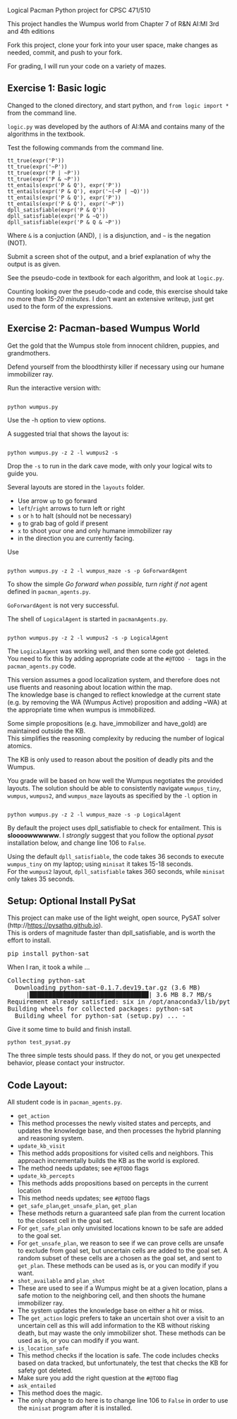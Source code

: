 Logical Pacman Python project for CPSC 471/510

This project handles the Wumpus world from
Chapter 7 of R&N AI:MI 3rd and 4th editions

Fork this project, clone your fork into your user space, make changes as needed, commit, and push to your fork.

For grading, I will run your code on a variety of mazes.

Exercise 1: Basic logic
----------

Changed to the cloned directory, and start python, and `from logic import *` from the command line.

`logic.py` was developed by the authors of AI:MA and contains many of the algorithms in the textbook.

 Test the following commands from the command line.  
```
tt_true(expr('P'))
tt_true(expr('~P'))
tt_true(expr('P | ~P'))
tt_true(expr('P & ~P'))
tt_entails(expr('P & Q'), expr('P'))
tt_entails(expr('P & Q'), expr('~(~P | ~Q)'))
tt_entails(expr('P & Q'), expr('P'))
tt_entails(expr('P & Q'), expr('~P'))
dpll_satisfiable(expr('P & Q'))
dpll_satisfiable(expr('P & ~Q'))
dpll_satisfiable(expr('P & Q & ~P'))
```
Where `&` is a conjuction (AND), `|` is a disjunction, and `~` is the negation (NOT).

Submit a screen shot of the output, and a brief explanation of why the output is as given.  

See the pseudo-code in textbook for each algorithm, and look at `logic.py`.

Counting looking over the pseudo-code and code, this exercise should take no more than *15-20 minutes*.  I don't want an extensive writeup, just get used to the form of the expressions.

Exercise 2: Pacman-based Wumpus World
----------

Get the gold that the Wumpus stole from innocent children, puppies, and grandmothers.  

Defend yourself from the bloodthirsty killer if necessary
using our humane immobilizer ray.

Run the interactive version with:
<pre><code>
python wumpus.py
</code></pre>
Use the -h option to view options.

A suggested trial that shows the layout is:
<pre><code>
python wumpus.py -z 2 -l wumpus2 -s
</code></pre>
Drop the `-s` to run in the dark cave mode, with only your logical wits to guide you.

Several layouts are stored in the `layouts` folder.

 * Use arrow `up` to go forward
 * `left`/`right` arrows to turn left or right
 * `s` or `h` to halt (should not be necessary)
 * `g` to grab bag of gold if present
 * `x` to shoot your one and only humane immobilizer ray
  * in the direction you are currently facing.

Use
<pre><code>
python wumpus.py -z 2 -l wumpus_maze -s -p GoForwardAgent
</code></pre>
To show the simple *Go forward when possible, turn right if not* agent defined in `pacman_agents.py`.   

`GoForwardAgent` is not very successful.

The shell of `LogicalAgent` is started in `pacmanAgents.py`.
<pre><code>
python wumpus.py -z 2 -l wumpus2 -s -p LogicalAgent
</code></pre>

The `LogicalAgent` was working well, and then some code got deleted.  
You need to fix this by adding appropriate code at the `#@TODO - ` tags in the `pacman_agents.py` code.

This version assumes a good localization system, and therefore does not use fluents and reasoning about location within the map.   
The knowledge base is changed to reflect knowledge at the current state (e.g. by removing the WA (Wumpus Active) proposition and adding ~WA) at the appropriate time when wumpus is immobilized.  

Some simple propositions (e.g. have_immobilizer and have_gold) are maintained outside the KB.  
This simplifies the reasoning complexity by reducing the number of logical atomics.

The KB is only used to reason about the position of deadly pits and the Wumpus.

You grade will be based on how well the Wumpus negotiates the provided layouts.  The solution should be able to consistently navigate `wumpus_tiny`, `wumpus`, `wumpus2`, and `wumpus_maze` layouts as specified by the `-l` option in
<pre><code>
python wumpus.py -z 2 -l wumpus_maze -s -p LogicalAgent
</code></pre>

By default the project uses dpll_satisfiable to check for entailment.
This is **sloooowwwwww**.  I *strongly* suggest that you follow the optional *pysat* installation
below, and change line 106 to `False`.  

Using the default `dpll_satisfiable`,
the code takes 36 seconds to execute `wumpus_tiny` on my laptop;
using `minisat` it takes 15-18 seconds.  
For the `wumpus2` layout, `dpll_satisfiable` takes 360 seconds,
 while `minisat` only takes 35 seconds.

Setup: Optional Install PySat
-----------------------------------------------------------
This project can make use of the light weight, open source, PySAT solver (http://https://pysathq.github.io).  
This is orders of magnitude faster than dpll_satisfiable, and is worth the effort to install.

<pre>
pip install python-sat
</pre>

When I ran, it took a while ...
<pre>
Collecting python-sat
  Downloading python-sat-0.1.7.dev19.tar.gz (3.6 MB)
     |████████████████████████████████| 3.6 MB 8.7 MB/s
Requirement already satisfied: six in /opt/anaconda3/lib/python3.9/site-packages (from python-sat) (1.16.0)
Building wheels for collected packages: python-sat
  Building wheel for python-sat (setup.py) ... -
</pre>

Give it some time to build and finish install.

`python test_pysat.py`

The three simple tests should pass.
If they do not, or you get unexpected behavior,
please contact your instructor.

Code Layout:
-----------

All student code is in `pacman_agents.py`.

* `get_action`
 * This method processes the newly visited states and percepts, and updates the knowledge base, and
 then processes the hybrid planning and reasoning system.
* `update_kb_visit`
 * This method adds propositions for visited cells and neighbors.  This approach incrementally
 builds the KB as the world is explored.
 * The method needs updates; see `#@TODO` flags
* `update_kb_percepts`
 * This methods adds propositions based on percepts in the current location
 * This method needs updates; see `#@TODO` flags
* `get_safe_plan`,`get_unsafe_plan`, `get_plan`
 * These methods return a guaranteed safe plan from the current location to the
 closest cell in the goal set.  
 * For `get_safe_plan` only unvisited locations known to be
 safe are added to the goal set.  
 * For `get_unsafe_plan`, we reason to see if we can prove
 cells are unsafe to exclude from goal set, but uncertain cells are added to the goal set.  A random
 subset of these cells are a chosen as the goal set, and sent to `get_plan`.
 These methods can be used as is, or you can modify if you want.
* `shot_available` and `plan_shot`
 * These are used to see if a Wumpus might be at a given location, plans a safe motion
 to the neighboring cell, and then shoots the humane immobilizer ray.  
 * The system updates the knowledge base on either
 a hit or miss.  
 * The `get_action` logic prefers to take an uncertain shot over a visit to an uncertain cell as this will add information to the KB without risking death, but may waste the only immobilizer shot.
 These methods can be used as is, or you can modify if you want.
* `is_location_safe`
 * This method checks if the location is safe.  The code includes checks based on
 data tracked, but unfortunately, the test that checks the KB for safety got deleted.  
 * Make sure you add the right question at the `#@TODO` flag
* `ask_entailed`
 * This method does the magic.  
 * The only change to do here is to change line 106 to `False` in order to use the `minisat` program after it is installed.
